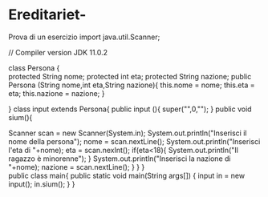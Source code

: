 # Ereditariet-
Prova di un esercizio 
import java.util.Scanner;

 // Compiler version JDK 11.0.2

 class Persona
 {  
   protected String nome;
   protected int eta;
   protected String nazione;
   public Persona (String nome,int eta,String nazione){
     this.nome = nome;
     this.eta = eta;
     this.nazione = nazione;
   }
 
}
class input extends Persona{
  public input (){
   super("",0,"");
   }
   public void sium(){
   
  Scanner scan = new Scanner(System.in);
  System.out.println("Inserisci il nome della persona");
  nome = scan.nextLine();
  System.out.println("Inserisci l'eta di "+nome);
  eta = scan.nexInt();
  if(eta<18){
   System.out.println("Il ragazzo è minorenne");
  }
  System.out.println("Inserisci la nazione di "+nome);
  nazione = scan.nextLine();
    }
  }
}  
public class main{
   public static void main(String args[])
   { 
      input in = new input();
      in.sium();
   }
 }
